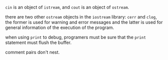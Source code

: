 
`cin` is an object of `istream`, and `cout` is an object of `ostream`.

there are two other `ostream` objects in the `iostream` library: `cerr` and `clog`, the former is used for warning and error messages and the latter is used for general information of the execution of the program.

when using `print` to debug, programers must be sure that the `print` statement must flush the buffer.

comment pairs don't nest.